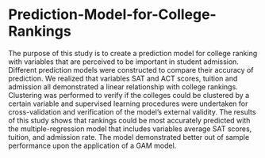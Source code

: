 # Prediction-Model-for-College-Rankings

The purpose of this study is to create a prediction model for college ranking with variables that
are perceived to be important in student admission. Different prediction models were constructed to
compare their accuracy of prediction. We realized that variables SAT and ACT scores, tuition and
admission all demonstrated a linear relationship with college rankings. Clustering was performed to verify
if the colleges could be clustered by a certain variable and supervised learning procedures were
undertaken for cross-validation and verification of the model’s external validity. The results of this study
shows that rankings could be most accurately predicted with the multiple-regression model that includes
variables average SAT scores, tuition, and admission rate. The model demonstrated better out of sample
performance upon the application of a GAM model.

